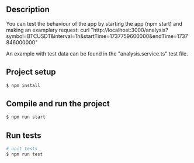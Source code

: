 ## Description

You can test the behaviour of the app by starting the app (npm start) and making an examplary request:
curl "http://localhost:3000/analysis?symbol=BTCUSDT&interval=1h&startTime=1737759600000&endTime=1737846000000"

An example with test data can be found in the "analysis.service.ts" test file.

## Project setup

```bash
$ npm install
```

## Compile and run the project

```bash
$ npm run start
```

## Run tests

```bash
# unit tests
$ npm run test
```
